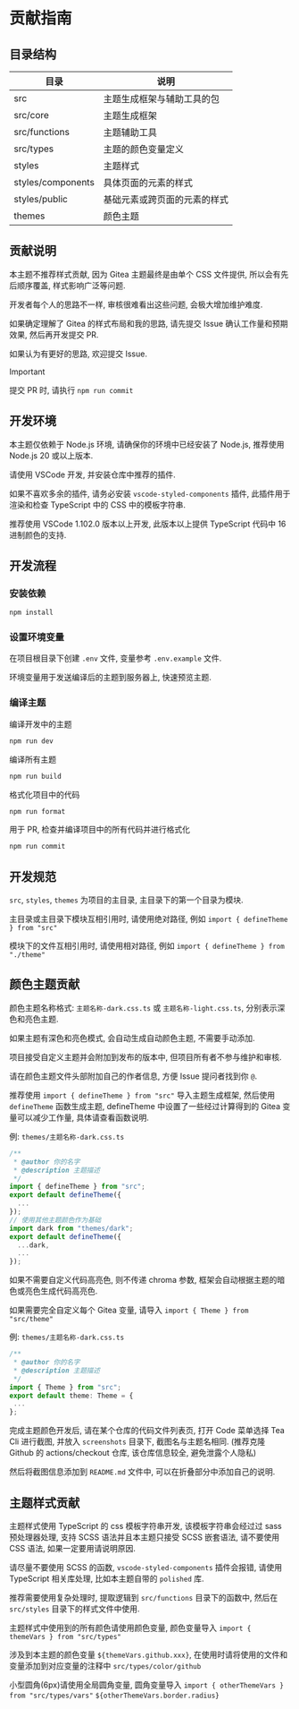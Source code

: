 # 贡献指南

## 目录结构

| 目录              | 说明                         |
| ----------------- | ---------------------------- |
| src               | 主题生成框架与辅助工具的包   |
| src/core          | 主题生成框架                 |
| src/functions     | 主题辅助工具                 |
| src/types         | 主题的颜色变量定义           |
| styles            | 主题样式                     |
| styles/components | 具体页面的元素的样式         |
| styles/public     | 基础元素或跨页面的元素的样式 |
| themes            | 颜色主题                     |

## 贡献说明

本主题不推荐样式贡献, 因为 Gitea 主题最终是由单个 CSS 文件提供, 所以会有先后顺序覆盖, 样式影响广泛等问题.

开发者每个人的思路不一样, 审核很难看出这些问题, 会极大增加维护难度.

如果确定理解了 Gitea 的样式布局和我的思路, 请先提交 Issue 确认工作量和预期效果, 然后再开发提交 PR.

如果认为有更好的思路, 欢迎提交 Issue.

> [!IMPORTANT]
>
> 提交 PR 时, 请执行 `npm run commit`

## 开发环境

本主题仅依赖于 Node.js 环境, 请确保你的环境中已经安装了 Node.js, 推荐使用 Node.js 20 或以上版本.

请使用 VSCode 开发, 并安装仓库中推荐的插件.

如果不喜欢多余的插件, 请务必安装 `vscode-styled-components`
插件, 此插件用于渲染和检查 TypeScript 中的 CSS 中的模板字符串.

推荐使用 VSCode 1.102.0 版本以上开发, 此版本以上提供 TypeScript 代码中 16 进制颜色的支持.

## 开发流程

### 安装依赖

```bash
npm install
```

### 设置环境变量

在项目根目录下创建 `.env` 文件, 变量参考 `.env.example` 文件.

环境变量用于发送编译后的主题到服务器上, 快速预览主题.

### 编译主题

编译开发中的主题

```bash
npm run dev
```

编译所有主题

```bash
npm run build
```

格式化项目中的代码

```bash
npm run format
```

用于 PR, 检查并编译项目中的所有代码并进行格式化

```bash
npm run commit
```

## 开发规范

`src`, `styles`, `themes` 为项目的主目录, 主目录下的第一个目录为模块.

主目录或主目录下模块互相引用时, 请使用绝对路径, 例如 `import { defineTheme } from "src"`

模块下的文件互相引用时, 请使用相对路径, 例如 `import { defineTheme } from "./theme"`

## 颜色主题贡献

颜色主题名称格式: `主题名称-dark.css.ts` 或 `主题名称-light.css.ts`, 分别表示深色和亮色主题.

如果主题有深色和亮色模式, 会自动生成自动颜色主题, 不需要手动添加.

项目接受自定义主题并会附加到发布的版本中, 但项目所有者不参与维护和审核.

请在颜色主题文件头部附加自己的作者信息, 方便 Issue 提问者找到你 `@`.

推荐使用 `import { defineTheme } from "src"` 导入主题生成框架, 然后使用 `defineTheme` 函数生成主题,
defineTheme 中设置了一些经过计算得到的 Gitea 变量可以减少工作量, 具体请查看函数说明.

例: `themes/主题名称-dark.css.ts`

```ts
/**
 * @author 你的名字
 * @description 主题描述
 */
import { defineTheme } from "src";
export default defineTheme({
  ...
});
// 使用其他主题颜色作为基础
import dark from "themes/dark";
export default defineTheme({
  ...dark,
  ...
});
```

如果不需要自定义代码高亮色, 则不传递 chroma 参数, 框架会自动根据主题的暗色或亮色生成代码高亮色.

如果需要完全自定义每个 Gitea 变量, 请导入 `import { Theme } from "src/theme"`

例: `themes/主题名称-dark.css.ts`

```ts
/**
 * @author 你的名字
 * @description 主题描述
 */
import { Theme } from "src";
export default theme: Theme = {
 ...
};
```

完成主题颜色开发后, 请在某个仓库的代码文件列表页, 打开 Code 菜单选择 Tea Cli 进行截图, 并放入 `screenshots` 目录下, 截图名与主题名相同. (推荐克隆 Github 的 actions/checkout 仓库, 该仓库信息较全, 避免泄露个人隐私)

然后将截图信息添加到 `README.md` 文件中, 可以在折叠部分中添加自己的说明.

## 主题样式贡献

主题样式使用 TypeScript 的 css 模板字符串开发, 该模板字符串会经过过 sass 预处理器处理, 支持 SCSS 语法并且本主题只接受 SCSS 嵌套语法, 请不要使用 CSS 语法, 如果一定要用请说明原因.

请尽量不要使用 SCSS 的函数, `vscode-styled-components` 插件会报错, 请使用 TypeScript 相关库处理, 比如本主题自带的
`polished` 库.

推荐需要使用复杂处理时, 提取逻辑到 `src/functions` 目录下的函数中, 然后在 `src/styles` 目录下的样式文件中使用.

主题样式中使用到的所有颜色请使用颜色变量, 颜色变量导入 `import { themeVars } from "src/types"`

涉及到本主题的颜色变量 `${themeVars.github.xxx}`, 在使用时请将使用的文件和变量添加到对应变量的注释中
`src/types/color/github`

小型圆角(6px)请使用全局圆角变量, 圆角变量导入 `import { otherThemeVars } from "src/types/vars"`
`${otherThemeVars.border.radius}`
